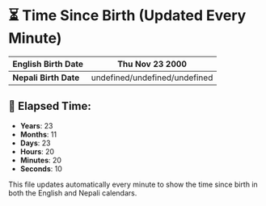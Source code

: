# ⏳ Time Since Birth (Updated Every Minute)

| **English Birth Date** | Thu Nov 23 2000 |
|------------------------|-------------------------------------|
| **Nepali Birth Date**  | undefined/undefined/undefined                  |

## 📅 Elapsed Time:

- **Years**: 23
- **Months**: 11
- **Days**: 23
- **Hours**: 20
- **Minutes**: 20
- **Seconds**: 10

This file updates automatically every minute to show the time since birth in both the English and Nepali calendars.
